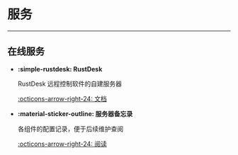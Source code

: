 # 服务
 ---
## 在线服务
<div class="grid cards" markdown>

-   **:simple-rustdesk: RustDesk** <!-- md:locked --> <!-- [md:autoupdate](./server/watchtower.md "Watchtower 每日自动更新容器") Docker -->

    RustDesk 远程控制软件的自建服务器

    [:octicons-arrow-right-24: 文档]()

-   **:material-sticker-outline: 服务器备忘录**

    各组件的配置记录，便于后续维护查阅

    [:octicons-arrow-right-24: 阅读](server/index.md)

</div>
